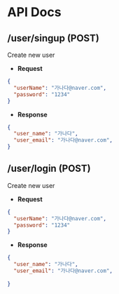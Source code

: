 # API Docs

## /user/singup (POST)

Create new user

- **Request**

```json
{
  "userName": "가나다@naver.com",
  "password": "1234"
}
```

- **Response**

```json
{
  "user_name": "가나다",
  "user_email": "가나다@naver.com",
}
```

## /user/login (POST)

Create new user

- **Request**

```json
{
  "userName": "가나다@naver.com",
  "password": "1234"
}
```

- **Response**

```json
{
  "user_name": "가나다",
  "user_email": "가나다@naver.com",
  
}
```

